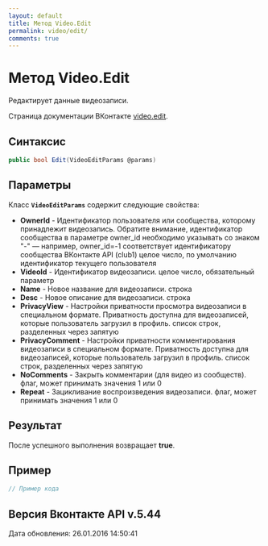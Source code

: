 ```yaml
---
layout: default
title: Метод Video.Edit
permalink: video/edit/
comments: true
---
```

# Метод Video.Edit
Редактирует данные видеозаписи.

Страница документации ВКонтакте [video.edit](https://vk.com/dev/video.edit).
## Синтаксис
``` csharp
public bool Edit(VideoEditParams @params)
```

## Параметры
Класс **`VideoEditParams`** содержит следующие свойства:

+ **OwnerId** - Идентификатор пользователя или сообщества, которому принадлежит видеозапись. Обратите внимание, идентификатор сообщества в параметре owner_id необходимо указывать со знаком "-" — например, owner_id=-1 соответствует идентификатору сообщества ВКонтакте API (club1)  целое число, по умолчанию идентификатор текущего пользователя
+ **VideoId** - Идентификатор видеозаписи. целое число, обязательный параметр
+ **Name** - Новое название для видеозаписи. строка
+ **Desc** - Новое описание для видеозаписи. строка
+ **PrivacyView** - Настройки приватности просмотра видеозаписи в специальном формате. Приватность доступна для видеозаписей, которые пользователь загрузил в профиль. список строк, разделенных через запятую
+ **PrivacyComment** - Настройки приватности комментирования видеозаписи в специальном формате. 
Приватность доступна для видеозаписей, которые пользователь загрузил в профиль. список строк, разделенных через запятую
+ **NoComments** - Закрыть комментарии (для видео из сообществ). флаг, может принимать значения 1 или 0
+ **Repeat** - Зацикливание воспроизведения видеозаписи. флаг, может принимать значения 1 или 0

## Результат
После успешного выполнения возвращает **true**.

## Пример
``` csharp
// Пример кода
```

## Версия Вконтакте API v.5.44
Дата обновления: 26.01.2016 14:50:41
